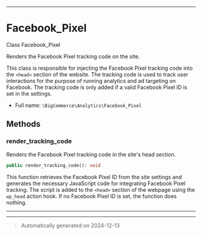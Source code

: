 ***

# Facebook_Pixel

Class Facebook_Pixel

Renders the Facebook Pixel tracking code on the site.

This class is responsible for injecting the Facebook Pixel tracking code into the
`<head>` section of the website. The tracking code is used to track user interactions
for the purpose of running analytics and ad targeting on Facebook.
The tracking code is only added if a valid Facebook Pixel ID is set in the settings.

* Full name: `\BigCommerce\Analytics\Facebook_Pixel`




## Methods


### render_tracking_code

Renders the Facebook Pixel tracking code in the site's head section.

```php
public render_tracking_code(): void
```

This function retrieves the Facebook Pixel ID from the site settings and generates
the necessary JavaScript code for integrating Facebook Pixel tracking. The script is
added to the `<head>` section of the webpage using the `wp_head` action hook.
If no Facebook Pixel ID is set, the function does nothing.










***


***
> Automatically generated on 2024-12-13
